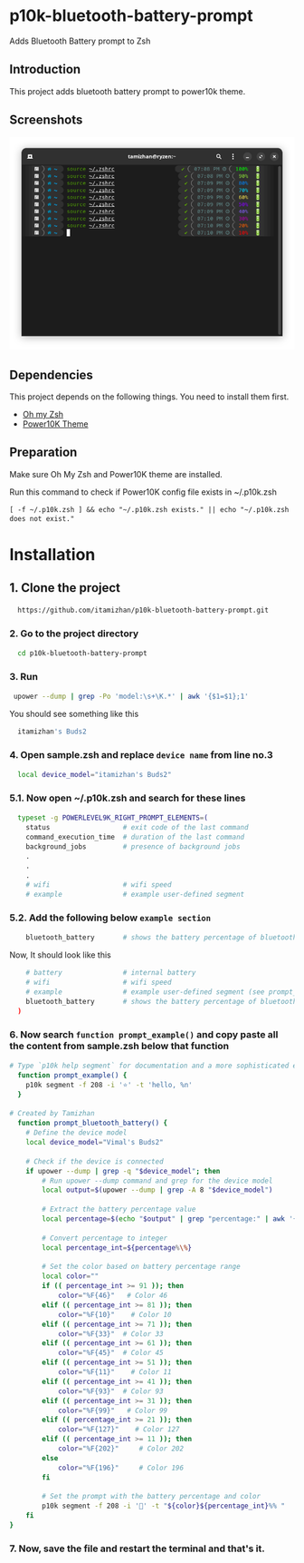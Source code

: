 
# p10k-bluetooth-battery-prompt
Adds Bluetooth Battery prompt to Zsh


## Introduction

This project adds bluetooth battery prompt to power10k theme.


## Screenshots

![App Screenshot](https://github.com/itamizhan/p10k-bluetooth-battery-prompt/blob/main/screenshots/screenshot_01.png)


## Dependencies

This project depends on the following things. You need to install them first.
- [Oh my Zsh](https://github.com/ohmyzsh/ohmyzsh/)
- [Power10K Theme](https://github.com/romkatv/powerlevel10k)


## Preparation
Make sure Oh My Zsh and Power10K theme are installed.

Run this command to check if Power10K config file exists in ~/.p10k.zsh 

```shell
[ -f ~/.p10k.zsh ] && echo "~/.p10k.zsh exists." || echo "~/.p10k.zsh does not exist."
```


# Installation
## 1. Clone the project

```bash
  https://github.com/itamizhan/p10k-bluetooth-battery-prompt.git
```

### 2. Go to the project directory

```bash
  cd p10k-bluetooth-battery-prompt
```
### 3. Run
```bash
 upower --dump | grep -Po 'model:\s+\K.*' | awk '{$1=$1};1'
```
You should see something like this
```bash
  itamizhan's Buds2
```
### 4. Open sample.zsh and replace `device name` from line no.3

```bash
  local device_model="itamizhan's Buds2"
```

### 5.1. Now open ~/.p10k.zsh and search for these lines 

```bash
  typeset -g POWERLEVEL9K_RIGHT_PROMPT_ELEMENTS=(
    status                  # exit code of the last command
    command_execution_time  # duration of the last command
    background_jobs         # presence of background jobs
    .
    .
    .
    # wifi                  # wifi speed
    # example               # example user-defined segment
```
### 5.2. Add the following below `example section`
```bash
    bluetooth_battery       # shows the battery percentage of bluetooth device
```

Now, It should look like this
```bash
    # battery               # internal battery
    # wifi                  # wifi speed
    # example               # example user-defined segment (see prompt_example function below)
    bluetooth_battery       # shows the battery percentage of bluetooth device
  )
```

### 6. Now search `function prompt_example()` and copy paste all the content from sample.zsh below that function
```bash
# Type `p10k help segment` for documentation and a more sophisticated example.
  function prompt_example() {
    p10k segment -f 208 -i '⭐' -t 'hello, %n'
  }

# Created by Tamizhan
  function prompt_bluetooth_battery() {
    # Define the device model
    local device_model="Vimal's Buds2"
    
    # Check if the device is connected
    if upower --dump | grep -q "$device_model"; then
        # Run upower --dump command and grep for the device model
        local output=$(upower --dump | grep -A 8 "$device_model")
        
        # Extract the battery percentage value
        local percentage=$(echo "$output" | grep "percentage:" | awk '{print $2}')
        
        # Convert percentage to integer
        local percentage_int=${percentage%\%}
     
        # Set the color based on battery percentage range
        local color=""
        if (( percentage_int >= 91 )); then
            color="%F{46}"   # Color 46
        elif (( percentage_int >= 81 )); then
            color="%F{10}"    # Color 10
        elif (( percentage_int >= 71 )); then
            color="%F{33}"  # Color 33
        elif (( percentage_int >= 61 )); then
            color="%F{45}"  # Color 45
        elif (( percentage_int >= 51 )); then
            color="%F{11}"    # Color 11
        elif (( percentage_int >= 41 )); then
            color="%F{93}"  # Color 93
        elif (( percentage_int >= 31 )); then
            color="%F{99}"   # Color 99
        elif (( percentage_int >= 21 )); then
            color="%F{127}"    # Color 127
        elif (( percentage_int >= 11 )); then
            color="%F{202}"     # Color 202
        else
            color="%F{196}"     # Color 196
        fi
        
        # Set the prompt with the battery percentage and color
        p10k segment -f 208 -i '🔋' -t "${color}${percentage_int}%% "
    fi
}

```
### 7. Now, save the file and restart the terminal and that's it.